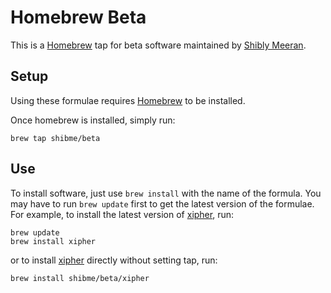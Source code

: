 Homebrew Beta
=====================
This is a [Homebrew][brew] tap for beta software maintained by [Shibly Meeran][shibme].

Setup
-----
Using these formulae requires [Homebrew][brew] to be installed.

Once homebrew is installed, simply run:
```
brew tap shibme/beta
```

Use
---
To install software, just use `brew install` with the name of the formula. You may have to run `brew update` first to get the latest version of the formulae. For example, to install the latest version of [xipher][xipher], run:
```
brew update
brew install xipher
```
or to install [xipher][xipher] directly without setting tap, run:
```
brew install shibme/beta/xipher
```

[brew]: http://brew.sh
[shibme]: https://github.com/shibme
[xipher]: https://github.com/shibme/xipher
